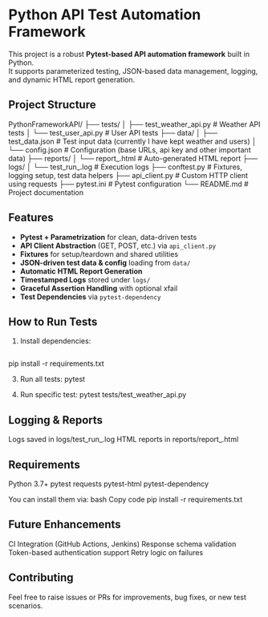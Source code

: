 # Python API Test Automation Framework
This project is a robust **Pytest-based API automation framework** built in Python.  
It supports parameterized testing, JSON-based data management, logging, and dynamic HTML report generation.

## Project Structure
PythonFrameworkAPI/
├── tests/
│ ├── test_weather_api.py # Weather API tests
│ └── test_user_api.py # User API tests
├── data/
│ ├── test_data.json # Test input data (currently I have kept weather and users)
│ └── config.json # Configuration (base URLs, api key and other important data)
├── reports/
│ └── report_<timestamp>.html # Auto-generated HTML report
├── logs/
│ └── test_run_<timestamp>.log # Execution logs
├── conftest.py # Fixtures, logging setup, test data helpers
├── api_client.py # Custom HTTP client using requests
├── pytest.ini # Pytest configuration
└── README.md # Project documentation

## Features
- **Pytest + Parametrization** for clean, data-driven tests
- **API Client Abstraction** (GET, POST, etc.) via `api_client.py`
- **Fixtures** for setup/teardown and shared utilities
- **JSON-driven test data & config** loading from `data/`
- **Automatic HTML Report Generation**
- **Timestamped Logs** stored under `logs/`
- **Graceful Assertion Handling** with optional xfail
- **Test Dependencies** via `pytest-dependency`

## How to Run Tests
1. Install dependencies:
   ```bash
pip install -r requirements.txt

3. Run all tests:
   pytest
   
5. Run specific test:
   pytest tests/test_weather_api.py

## Logging & Reports
Logs saved in logs/test_run_<timestamp>.log
HTML reports in reports/report_<timestamp>.html

## Requirements
Python 3.7+
pytest
requests
pytest-html
pytest-dependency

You can install them via:
bash
Copy code
pip install -r requirements.txt

## Future Enhancements
 CI Integration (GitHub Actions, Jenkins)
 Response schema validation
 Token-based authentication support
 Retry logic on failures

## Contributing
Feel free to raise issues or PRs for improvements, bug fixes, or new test scenarios.
